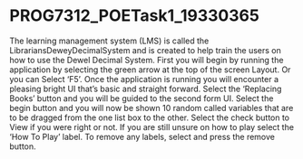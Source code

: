 # PROG7312_POETask1_19330365

The learning management system (LMS) is called the LibrariansDeweyDecimalSystem and is created to help train the users on how to use the Dewel Decimal System.
First you will begin by running the application by selecting the green arrow at the top of the screen Layout. Or you can Select ‘F5’.
Once the application is running you will encounter a pleasing bright UI that’s basic and straight forward. 
Select the ‘Replacing Books’ button and you will be guided to the second form UI.
Select the begin button and you will now be shown 10 random called variables that are to be dragged from the one list box to the other.
Select the check button to View if you were right or not. If you are still unsure on how to play select the ‘How To Play’ label.
To remove any labels, select and press the remove button.
